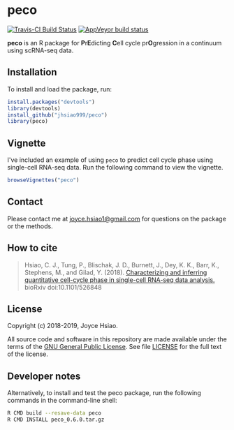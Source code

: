 # peco

[![Travis-CI Build Status](https://travis-ci.com/jhsiao999/peco.svg?branch=master)](https://travis-ci.com/jhsiao999/peco)
[![AppVeyor build status](https://ci.appveyor.com/api/projects/status/github/jhsiao999/peco?branch=master&svg=true)](https://ci.appveyor.com/project/jhsiao999/peco)

**peco** is an R package for **P**r**E**dicting **C**ell cycle pr**O**gression in a
continuum using scRNA-seq data.

## Installation 

To install and load the package, run:

```R
install.packages("devtools")
library(devtools)
install_github("jhsiao999/peco")
library(peco)
```

## Vignette

I've included an example of using `peco` to predict cell cycle phase
using single-cell RNA-seq data. Run the following command to view the
vignette.

```R
browseVignettes("peco")
```

## Contact

Please contact me at [joyce.hsiao1@gmail.com](joyce.hsiao1@gmail.com)
for questions on the package or the methods.

## How to cite

> Hsiao, C. J., Tung, P., Blischak, J. D., Burnett, J., Dey, K. K.,
> Barr, K., Stephens, M., and Gilad, Y. (2018). [Characterizing and
> inferring quantitative cell-cycle phase in single-cell RNA-seq data
> analysis.](https://doi.org/10.1101/526848) bioRxiv doi:10.1101/526848

## License

Copyright (c) 2018-2019, Joyce Hsiao.

All source code and software in this repository are made available
under the terms of the [GNU General Public
License](https://www.gnu.org/licenses/gpl-3.0.en.html). See
file [LICENSE](LICENSE) for the full text of the license.

## Developer notes

Alternatively, to install and test the peco package, run the following
commands in the command-line shell:

```bash
R CMD build --resave-data peco
R CMD INSTALL peco_0.6.0.tar.gz
```

<!--- R CMD check --as-cran peco_0.6.0.tar.gz---!>

